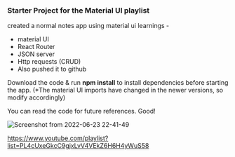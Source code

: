 ### Starter Project for the Material UI playlist

created a normal notes app using material ui
learnings -
  * material UI
  * React Router
  * JSON server
  * Http requests (CRUD)
  * Also pushed it to github


Download the code & run **npm install** to install dependencies before starting the app.
(*The material UI imports have changed in the newer versions, so modify accordingly)

You can read the code for future references. Good!

![Screenshot from 2022-06-23 22-41-49](https://user-images.githubusercontent.com/56599295/175356508-aeba2c88-f3d2-487b-86d1-589b58a5e268.png)

https://www.youtube.com/playlist?list=PL4cUxeGkcC9gjxLvV4VEkZ6H6H4yWuS58
